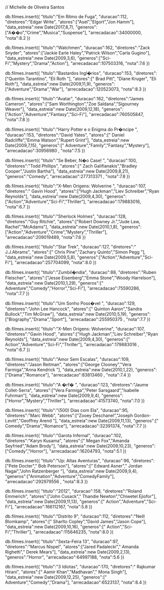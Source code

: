 // Michelle  de Oliveira Santos

db.filmes.insert({
        "titulo":"Em Ritmo de Fuga",
        "duracao":112,
        "diretores":"Edgar Write",
        "atores":["Asel","Elgort","Jon Hamm"],
        "data_estreia":new Date(2017,8,7),
        "generos":["A��o","Crime","Musica","Suspense"],
        "arrecadacao":34000000,
        "nota":8.2
})



db.filmes.insert({
        "titulo":"Watchmen",
        "duracao":162,
        "diretores":"Zack Snyder",
        "atores":["Jackie Earle Haley","Patrick Wilson","Carla Gugino"],
        "data_estreia":new Date(2009,3,6),
        "generos":["Sci-Fi","Mystery","Drama","Action"],
        "arrecadacao":107503316,
        "nota":7.6
})

db.filmes.insert({
        "titulo":"Bastardos Ingl�rios",
        "duracao":153,
        "diretores":["Quentin Tarantino", "Eli Roth "],
        "atores":[" Brad Pitt", "Diane Kruger", "Eli Roth"],
        "data_estreia":new Date(2009,11,9),
        "generos":["Adventure","Drama","War"],
        "arrecadacao":120523073,
        "nota":8.3
})

db.filmes.insert({
        "titulo":"Avatar",
        "duracao":162,
        "diretores":"James Cameron",
        "atores":["Sam Worthington","Zoe Saldana","Sigourney Weaver"],
        "data_estreia":new Date(2009,12,18),
        "generos":["Action","Adventure","Fantasy","Sci-Fi"],
        "arrecadacao":760505847,
        "nota":7.8
})

db.filmes.insert({
        "titulo":"Harry Potter e o Enigma do Pr�ncipe ",
        "duracao":153,
        "diretores":"David Yates",
        "atores":[" Daniel Radcliffe","Emma Watson","Rupert Grint"],
        "data_estreia":new Date(2009,7,15),
        "generos":[" Adventure","Family","Fantasy","Mystery"],
        "arrecadacao":30956980 ,
        "nota":7.5
})

db.filmes.insert({
        "titulo":"Se Beber, N�o Case! ",
        "duracao":100,
        "diretores":"Todd Phillips",
        "atores":[" Zach Galifianakis","Bradley Cooper","Justin Bartha"],
        "data_estreia":new Date(2009,8,21),
        "generos":"Comedy",
        "arrecadacao":277313371 ,
        "nota":7.8
})


db.filmes.insert({
        "titulo":"X-Men Origens: Wolverine ",
        "duracao":107,
        "diretores":" Gavin Hood",
        "atores":["Hugh Jackman","Liev Schreiber","Ryan Reynolds"],
        "data_estreia":new Date(2009,4,30),
        "generos":["Action","Adventure","Sci-Fi","Thriller"],
        "arrecadacao":179883016,
        "nota":6.7
})

db.filmes.insert({
        "titulo":"Sherlock Holmes",
        "duracao":128,
        "diretores":"Guy Ritchie",
        "atores":["Robert Downey Jr.","Jude Law, Rachel","McAdams"],
        "data_estreia":new Date(2010,1,8),
        "generos":["Action","Adventure","Crime","Mystery","Thriller"],
        "arrecadacao":209019489,
        "nota":7.6
})



db.filmes.insert({
        "titulo":"Star Trek",
        "duracao":127,
        "diretores":" J.J.Abrams",
        "atores":[" Chris Pine","Zachary Quinto","Simon Pegg "],
        "data_estreia":new Date(2009,5,8),
        "generos":["Action","Adventure","Sci-Fi"],
        "arrecadacao":257704099,
        "nota":8.0
})


db.filmes.insert({
        "titulo":"Zumbil�ndia",
        "duracao":88,
        "diretores":"Ruben Fleischer",
        "atores":["Jesse Eisenberg","Emma Stone","Woody Harrelson"],
        "data_estreia":new Date(2010,1,29),
        "generos":[" Adventure","Comedy","Horror","Sci-Fi"],
        "arrecadacao":75590286,
        "nota":7.7
})

db.filmes.insert({
        "titulo":"Um Sonho Poss�vel ",
        "duracao":129,
        "diretores":"John Lee Hancock",
        "atores":[" Quinton Aaron","Sandra Bullock","Tim McGraw"],
        "data_estreia":new Date(2010,5,19),
        "generos":["Biography","Drama","Sport"],
        "arrecadacao":255950375 ,
        "nota":7.7
})



db.filmes.insert({
        "titulo":"X-Men Origens: Wolverine",
        "duracao":107,
        "diretores":"Gavin Hood",
        "atores":["Hugh Jackman","Liev Schreiber","Ryan Reynolds"],
        "data_estreia":new Date(2009,4,30),
        "generos":[" Action","Adventure","Sci-Fi","Thriller"],
        "arrecadacao":179883016 ,
        "nota":6.7
})


db.filmes.insert({
        "titulo":"Amor Sem Escalas",
        "duracao":109,
        "diretores":"Jason Reitman",
        "atores":["George Clooney","Vera Farmiga","Anna Kendrick "],
        "data_estreia":new Date(2010,1,22),
        "generos":["Drama","Romance"],
        "arrecadacao":83813460  ,
        "nota":7.4
})


db.filmes.insert({
        "titulo":"A �rf� ",
        "duracao":123,
        "diretores":"Jaume Collet-Serra",
        "atores":["Vera Farmiga","Peter Sarsgaard","Isabelle Fuhrman"],
        "data_estreia":new Date(2009,9,4),
        "generos":["Horror","Mystery","Thriller"],
        "arrecadacao":41573740,
        "nota":7.0
})

db.filmes.insert({
        "titulo":"(500) Dias com Ela",
        "duracao":95,
        "diretores":"Marc Webb",
        "atores":["Zooey Deschanel","Joseph Gordon-Levitt","Geoffrey Arend "],
        "data_estreia":new Date(2009,11,13),
        "generos":[" Comedy","Drama","Romance"],
        "arrecadacao":32391374,
        "nota":7.7
})

db.filmes.insert({
        "titulo":"Garota Infernal",
        "duracao":102,
        "diretores":"Karyn Kusama",
        "atores":[" Megan Fox","Amanda Seyfried","Adam Brody"],
        "data_estreia":new Date(2009,10,23),
        "generos":["Comedy","Horror"],
        "arrecadacao":16204793,
        "nota":5.1
})

db.filmes.insert({
        "titulo":"Up: Altas Aventuras",
        "duracao":96,
        "diretores":["Pete Docter"," Bob Peterson"],
        "atores":[" Edward Asner"," Jordan Nagai","John Ratzenberger "],
        "data_estreia":new Date(2009,9,4),
        "generos":["Animation","Adventure","ComedyFamily"],
        "arrecadacao":292979556 ,
        "nota":8.3
})


db.filmes.insert({
        "titulo":"2012",
        "duracao":158,
        "diretores":"Roland Emmerich",
        "atores":["John Cusack"," Thandie Newton","Chiwetel Ejiofor"],
        "data_estreia":new Date(2009,11,13),
        "generos":[" Action","Adventure","Sci-Fi"],
        "arrecadacao":166112167,
        "nota":5.8
})


db.filmes.insert({
        "titulo":"Distrito 9",
        "duracao":112,
        "diretores":"Neill Blomkamp",
        "atores":[" Sharlto Copley","David James","Jason Cope"],
        "data_estreia":new Date(2009,10,16),
        "generos":[" Action","Sci-Fi","Thriller"],
        "arrecadacao":115646235,
        "nota":8.0
})

db.filmes.insert({
        "titulo":"Sexta-Feira 13",
        "duracao":97,
        "diretores":"Marcus Nispel",
        "atores":["Jared Padalecki"," Amanda Righetti"," Derek Mears"],
        "data_estreia":new Date(2009,2,13),
        "generos":"Horror",
        "arrecadacao":64997188,
        "nota":5.6
})

db.filmes.insert({
        "titulo":"3 Idiotas",
        "duracao":170,
        "diretores":" Rajkumar Hirani",
        "atores":[" Aamir Khan","Madhavan"," Mona Singh"],
        "data_estreia":new Date(2009,12,25),
        "generos":[" Adventure","Comedy","Drama"],
        "arrecadacao":6523137,
        "nota":8.4
})
